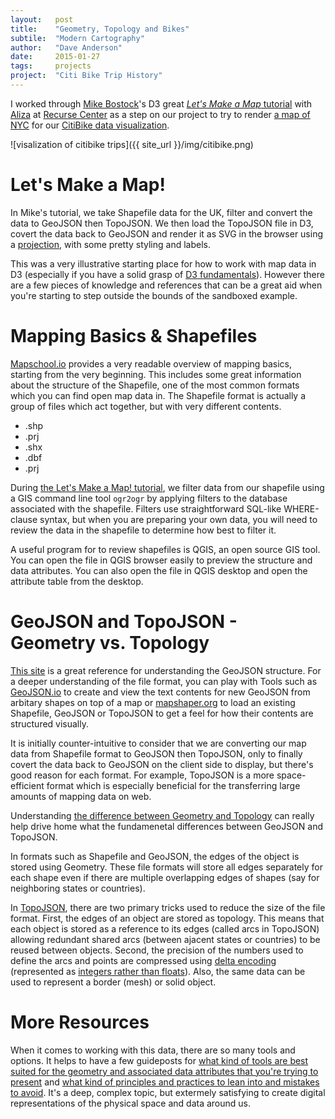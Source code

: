```yaml
---
layout:   post
title:    "Geometry, Topology and Bikes"
subtile:  "Modern Cartography"
author:   "Dave Anderson"
date:     2015-01-27
tags:     projects
project:  "Citi Bike Trip History"
---
```

I worked through [Mike Bostock][mike]'s D3 great [*Let's Make a Map* tutorial][lets map] with [Aliza][aliza] at [Recurse Center][recurse] as a step on our project to try to render [a map of NYC][nyc-maps] for our [CitiBike data visualization][citibike].

[aliza]: https://github.com/alizauf
[mike]: https://bost.ocks.org/mike/algorithms/
[lets map]:https://bost.ocks.org/mike/map/
[nyc-maps]: https://github.com/dwillis/nyc-maps
[citibike]: /projects/citibike/

![visalization of citibike trips]({{ site_url }}/img/citibike.png)

<!--more-->

# Let's Make a Map!

In Mike's tutorial, we take Shapefile data for the UK, filter and convert the data to GeoJSON then TopoJSON. We then load the TopoJSON file in D3, covert the data back to GeoJSON and render it as SVG in the browser using a [projection][projection], with some pretty styling and labels.

[projection]: https://www.geo.hunter.cuny.edu/~jochen/gtech201/lectures/lec6concepts/map%20coordinate%20systems/how%20to%20choose%20a%20projection.htm
[transition]: https://www.jasondavies.com/maps/transition/

This was a very illustrative starting place for how to work with map data in D3 (especially if you have a solid grasp of [D3 fundamentals][d3 fund]). However there are a few pieces of knowledge and references that can be a great aid when you're starting to step outside the bounds of the sandboxed example.

[recurse]: https://www.recurse.com/
[d3 fund]: https://bost.ocks.org/mike/join/
[scott dataviz]: https://chimera.labs.oreilly.com/books/1230000000345/index.html

# Mapping Basics & Shapefiles

[Mapschool.io][map school] provides a very readable overview of mapping basics, starting from the very beginning. This includes some great information about the structure of the Shapefile, one of the most common formats which you can find open map data in. The Shapefile format is actually a group of files which act together, but with very different contents.

* .shp
* .prj
* .shx
* .dbf
* .prj

[map school]: https://mapschool.io/

During [the Let's Make a Map! tutorial][lets map], we filter data from our shapefile using a GIS command line tool `ogr2ogr` by applying filters to the database associated with the shapefile. Filters use straightforward SQL-like WHERE-clause syntax, but when you are preparing your own data, you will need to review the data in the shapefile to determine how best to filter it.

A useful program for to review shapefiles is QGIS, an open source GIS tool. You can open the file in QGIS browser easily to preview the structure and data attributes. You can also open the file in QGIS desktop and open the attribute table from the desktop.

# GeoJSON and TopoJSON - Geometry vs. Topology

[This site][geojson] is a great reference for understanding the GeoJSON structure. For a deeper understanding of the file format, you can play with Tools such as [GeoJSON.io][geojson play] to create and view the text contents for new GeoJSON from arbitary shapes on top of a map or [mapshaper.org][mapshaper] to load an existing Shapefile, GeoJSON or TopoJSON to get a feel for how their contents are structured visually.

[geojson]: https://www.macwright.org/2015/03/23/geojson-second-bite.html
[geojson play]: https://geojson.io/
[mapshaper]: https://www.mapshaper.org/

It is initially counter-intuitive to consider that we are converting our map data from Shapefile format to GeoJSON then TopoJSON, only to finally covert the data back to GeoJSON on the client side to display, but there's good reason for each format. For example, TopoJSON is a more space-efficient format which is especially beneficial for the transferring large amounts of mapping data on web.

Understanding [the difference between Geometry and Topology][topo] can really help drive home what the fundamenetal differences between GeoJSON and TopoJSON.

[topo]: https://www.esri.com/news/arcuser/0401/topo.html

In formats such as Shapefile and GeoJSON, the edges of the object is stored using Geometry. These file formats will store all edges separately for each shape even if there are multiple overlapping edges of shapes (say for neighboring states or countries).

In [TopoJSON][topojson], there are two primary tricks used to reduce the size of the file format. First, the edges of an object are stored as topology. This means that each object is stored as a reference to its edges (called arcs in TopoJSON) allowing redundant shared arcs (between ajacent states or countries) to be reused between objects. Second, the precision of the numbers used to define the arcs and points are compressed using [delta encoding][delta] (represented as [integers rather than floats][delta short]). Also, the same data can be used to represent a border (mesh) or solid object.

[topojson]: https://github.com/mbostock/topojson/wiki
[delta short]: https://www.dspguide.com/ch27/4.htm
[delta]: https://preshing.com/20121105/arithmetic-encoding-using-fixed-point-math/

# More Resources

When it comes to working with this data, there are so many tools and options. It helps to have a few guideposts for [what kind of tools are best suited for the geometry and associated data attributes that you're trying to present][map cheatsheet] and [what kind of principles and practices to lean into and mistakes to avoid][create maps]. It's a deep, complex topic, but extermely satisfying to create digital representations of the physical space and data around us.

[map cheatsheet]: https://github.com/tmcw/mapmakers-cheatsheet
[create maps]: https://github.com/veltman/maps-nicar14
